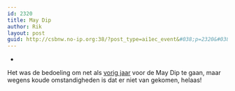 ```yaml
---
id: 2320
title: May Dip
author: Rik
layout: post
guid: http://csbnw.no-ip.org:38/?post_type=ai1ec_event&#038;p=2320&#038;instance_id=
---
```

-
Het was de bedoeling om net als [vorig jaar][1] voor de May Dip te gaan, maar wegens koude omstandigheden is dat er niet van gekomen, helaas!

 [1]: /?ai1ec_event=may-dip